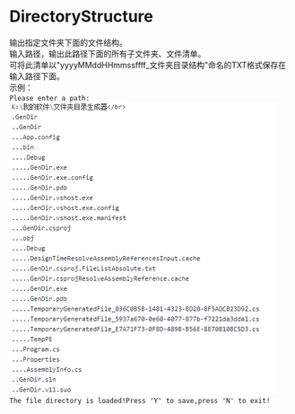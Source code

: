 # DirectoryStructure
输出指定文件夹下面的文件结构。</br>
输入路径，输出此路径下面的所有子文件夹、文件清单。</br>
可将此清单以"yyyyMMddHHmmssffff_文件夹目录结构"命名的TXT格式保存在输入路径下面。</br>
示例：</br>
`Please enter a path:`</br>
![](https://github.com/MRZ1514/DirectoryStructure/blob/master/ScreenShot01.png)</br>
`The file directory is loaded!Press 'Y' to save,press 'N' to exit!`
